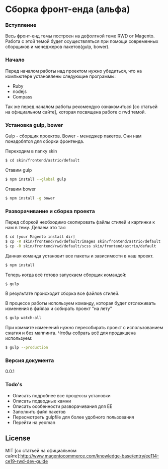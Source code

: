 # Сборка фронт-енда (альфа)

### Вступление
Весь фронт-енд темы построен на дефолтной теме RWD от Magento. Работа с этой темой будет осуществляться при помощи современных сборщиков и менеджеров пакетов(gulp, bower).

### Начало
Перед началом работы над проектом нужно убедиться, что на компьютере установлены следующие программы:

  - Ruby
  - nodejs
  - Compass

Так же перед началом работы рекомендую ознакомиться [со статьей на официальном сайте], которая посвящена работе с rwd темой. 

### Установка gulp, bower
Gulp - сборщик проектов. Bower - менеджер пакетов. Они нам понадобятся для сборки фронтенда.

Переходим в папку skin
```sh
$ cd skin/frontend/astrio/default
```
Ставим gulp
```sh
$ npm install --global gulp
```
Ставим bower
```sh
$ npm install -g bower
```
### Разворачивание и сборка проекта
Перед сборкой необходимо скопировать файлы стилей и картинки к нам в тему. Делаем это так:
```sh
$ cd [your Magento install dir]
$ cp -R skin/frontend/rwd/default/images skin/frontend/astrio/default
$ cp -R skin/frontend/rwd/default/scss skin/frontend/astrio/default
```
Данная команда установит все пакеты и зависимости в наш проект.
```sh
$ npm install
```
Теперь когда всё готово запускаем сборщик командой:
```sh
$ gulp
```
В результате происходит сборка все файлов стилей.

В процессе работы используем команду, которая будет отслеживать изменения в файлах и собирать проект "на лету"
```sh
$ gulp watch-all
```

При коммите изменений нужно пересобирать проект с использованием сжатия и без маппинга. Чтобы собрать всё для продакшена используем:
```sh
$ gulp --production
```

### Версия документа
0.0.1

### Todo's

 - Описать подробнее все процессы установки
 - Описать подводные камни
 - Описать особенности разворачивания для EE
 - Заполнить файл пакетов
 - Пересмотреть gulpfile для более удобного пользования
 - Перейти на yeoman

License
----

MIT
[со статьей на официальном сайте]:http://www.magentocommerce.com/knowledge-base/entry/ee114-ce19-rwd-dev-guide